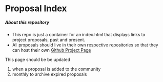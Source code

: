 # Proposal Index

##### About this repository
* This repo is just a container for an index.html that displays links to project proposals, past and present.
* All proposals should live in their own respective repositories so that they can host their own [Github Project Page](https://pages.github.com/)

This page should be be updated

1. when a proposal is added to the community
2. monthly to archive expired proposals
